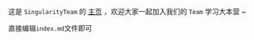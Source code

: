 这是 `SingularityTeam` 的 [主页](https://singularityteam.github.io/learning-sharing/) ，欢迎大家一起加入我们的 `Team` 学习大本营 ~

直接编辑`index.md`文件即可
